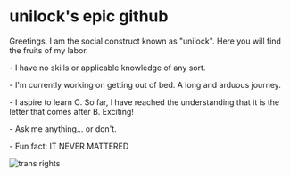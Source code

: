 # unilock's epic github

Greetings. I am the social construct known as "unilock". Here you will find the fruits of my labor.

\- I have no skills or applicable knowledge of any sort.

\- I'm currently working on getting out of bed. A long and arduous journey.

\- I aspire to learn C. So far, I have reached the understanding that it is the letter that comes after B. Exciting!

\- Ask me anything... or don't.

\- Fun fact: IT NEVER MATTERED

![trans rights][badge-trans]

[badge-trans]: https://pride-badges.pony.workers.dev/static/v1?label=trans%20rights&stripeWidth=6&stripeColors=5BCEFA,F5A9B8,FFFFFF,F5A9B8,5BCEFA
